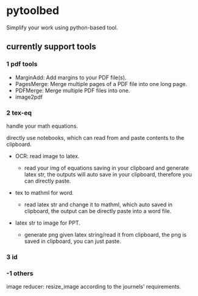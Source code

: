 # pytoolbed

Simplify your work using python-based tool.

## currently support tools

### 1 pdf tools

* MarginAdd: Add margins to your PDF file(s).
* PagesMerge: Merge multiple pages of a PDF file into one long page.
* PDFMerge: Merge multiple PDF files into one.
* image2pdf

### 2 tex-eq

handle your math equations.

directly use notebooks, which can read from and paste contents to the clipboard.

- OCR: read image to latex.

  - read your img of equations saving in your clipboard and generate latex str, the outputs will auto save in your clipboard, therefore you can directly paste.
- tex to mathml for word.

  - read latex str and change it to mathml, which auto saved in clipboard, the output can be directly paste into a word file.
- latex str to image for PPT.

  - generate png given latex string/read it from clipboard, the png is saved in clipboard, you can just paste.

### 3 id 

### -1 others
image reducer: resize_image according to the journels' requirements.